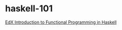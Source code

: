 # haskell-101
[EdX Introduction to Functional Programming in Haskell](https://courses.edx.org/courses/course-v1:DelftX+FP101x+3T2015/course/)
